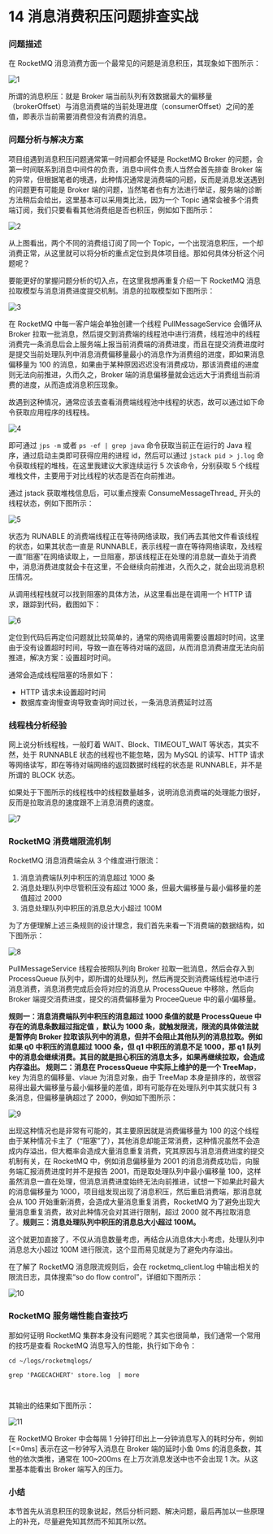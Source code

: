 # 14 消息消费积压问题排查实战

### 问题描述

在 RocketMQ 消息消费方面一个最常见的问题是消息积压，其现象如下图所示：

![1](assets/20200823230858465.png)

所谓的消息积压：就是 Broker 端当前队列有效数据最大的偏移量（brokerOffset）与消息消费端的当前处理进度（consumerOffset）之间的差值，即表示当前需要消费但没有消费的消息。

### 问题分析与解决方案

项目组遇到消息积压问题通常第一时间都会怀疑是 RocketMQ Broker 的问题，会第一时间联系到消息中间件的负责，消息中间件负责人当然会首先排查 Broker 端的异常，但根据笔者的境遇，此种情况通常是消费端的问题，反而是消息发送遇到的问题更有可能是 Broker 端的问题，当然笔者也有方法进行举证，服务端的诊断方法稍后会给出，这里基本可以采用类比法，因为一个 Topic 通常会被多个消费端订阅，我们只要看看其他消费组是否也积压，例如如下图所示：

![2](assets/20200823230907422.png)

从上图看出，两个不同的消费组订阅了同一个 Topic，一个出现消息积压，一个却消费正常，从这里就可以将分析的重点定位到具体项目组。那如何具体分析这个问题呢？

要能更好的掌握问题分析的切入点，在这里我想再重复介绍一下 RocketMQ 消息拉取模型与消息消费进度提交机制。消息的拉取模型如下图所示：

![3](assets/20200823230917368.png)

在 RocketMQ 中每一客户端会单独创建一个线程 PullMessageService 会循环从 Broker 拉取一批消息，然后提交到消费端的线程池中进行消费，线程池中的线程消费完一条消息后会上服务端上报当前消费端的消费进度，而且在提交消费进度时是提交当前处理队列中消息消费偏移量最小的消息作为消费组的进度，即如果消息偏移量为 100 的消息，如果由于某种原因迟迟没有消费成功，那该消费组的进度则无法向前推进，久而久之，Broker 端的消息偏移量就会远远大于消费组当前消费的进度，从而造成消息积压现象。

故遇到这种情况，通常应该去查看消费端线程池中线程的状态，故可以通过如下命令获取应用程序的线程栈。

![4](assets/20200823230926360.png)

即可通过 `jps -m` 或者 `ps -ef | grep java` 命令获取当前正在运行的 Java 程序，通过启动主类即可获得应用的进程 id，然后可以通过 `jstack pid > j.log` 命令获取线程的堆栈，在这里我建议大家连续运行 5 次该命令，分别获取 5 个线程堆栈文件，主要用于对比线程的状态是否在向前推进。

通过 jstack 获取堆栈信息后，可以重点搜索 ConsumeMessageThread\_ 开头的线程状态，例如下图所示：

![5](assets/2020082323094335.png)

状态为 RUNABLE 的消费端线程正在等待网络读取，我们再去其他文件看该线程的状态，如果其状态一直是 RUNNABLE，表示线程一直在等待网络读取，及线程一直“阻塞”在网络读取上，一旦阻塞，那该线程正在处理的消息就一直处于消费中，消息消费进度就会卡在这里，不会继续向前推进，久而久之，就会出现消息积压情况。

从调用线程栈就可以找到阻塞的具体方法，从这里看出是在调用一个 HTTP 请求，跟踪到代码，截图如下：

![6](assets/20200823230951248.png)

定位到代码后再定位问题就比较简单的，通常的网络调用需要设置超时时间，这里由于没有设置超时时间，导致一直在等待对端的返回，从而消息消费进度无法向前推进，解决方案：设置超时时间。

通常会造成线程阻塞的场景如下：

- HTTP 请求未设置超时时间
- 数据库查询慢查询导致查询时间过长，一条消息消费延时过高

### 线程栈分析经验

网上说分析线程栈，一般盯着 WAIT、Block、TIMEOUT_WAIT 等状态，其实不然，处于 RUNNABLE 状态的线程也不能忽略，因为 MySQL 的读写、HTTP 请求等网络读写，即在等待对端网络的返回数据时线程的状态是 RUNNABLE，并不是所谓的 BLOCK 状态。

如果处于下图所示的线程栈中的线程数量越多，说明消息消费端的处理能力很好，反而是拉取消息的速度跟不上消息消费的速度。

![7](assets/20200823230959857.png)

### RocketMQ 消费端限流机制

RocketMQ 消息消费端会从 3 个维度进行限流：

1. 消息消费端队列中积压的消息超过 1000 条
1. 消息处理队列中尽管积压没有超过 1000 条，但最大偏移量与最小偏移量的差值超过 2000
1. 消息处理队列中积压的消息总大小超过 100M

为了方便理解上述三条规则的设计理念，我们首先来看一下消费端的数据结构，如下图所示：

![8](assets/20200823231007700.png)

PullMessageService 线程会按照队列向 Broker 拉取一批消息，然后会存入到 ProcessQueue 队列中，即所谓的处理队列，然后再提交到消费端线程池中进行消息消费，消息消费完成后会将对应的消息从 ProcessQueue 中移除，然后向 Broker 端提交消费进度，提交的消费偏移量为 ProceeQueue 中的最小偏移量。

**规则一：消息消费端队列中积压的消息超过 1000 条值的就是 ProcessQueue 中存在的消息条数超过指定值 **，默认为 1000 条，就触发限流，限流的具体做法就是暂停向 Broker 拉取该队列中的消息，但并不会阻止其他队列的消息拉取。例如如果 q0 中积压的消息超过 1000 条，但 q1 中积压的消息不足 1000，那 q1 队列中的消息会继续消费。其目的就是担心积压的消息太多，如果再继续拉取，会造成内存溢出。** 规则二：消息在 ProcessQueue 中实际上维护的是一个 TreeMap**，key 为消息的偏移量、vlaue 为消息对象，由于 TreeMap 本身是排序的，故很容易得出最大偏移量与最小偏移量的差值，即有可能存在处理队列中其实就只有 3 条消息，但偏移量确超过了 2000，例如如下图所示：

![9](assets/20200823231015957.png)

出现这种情况也是非常有可能的，其主要原因就是消费偏移量为 100 的这个线程由于某种情况卡主了（“阻塞”了），其他消息却能正常消费，这种情况虽然不会造成内存溢出，但大概率会造成大量消息重复消费，究其原因与消息消费进度的提交机制有关，在 RocketMQ 中，例如消息偏移量为 2001 的消息消费成功后，向服务端汇报消费进度时并不是报告 2001，而是取处理队列中最小偏移量 100，这样虽然消息一直在处理，但消息消费进度始终无法向前推进，试想一下如果此时最大的消息偏移量为 1000，项目组发现出现了消息积压，然后重启消费端，那消息就会从 100 开始重新消费，会造成大量消息重复消费，RocketMQ 为了避免出现大量消息重复消费，故对此种情况会对其进行限制，超过 2000 就不再拉取消息了。**规则三：消息处理队列中积压的消息总大小超过 100M。**

这个就更加直接了，不仅从消息数量考虑，再结合从消息体大小考虑，处理队列中消息总大小超过 100M 进行限流，这个显而易见就是为了避免内存溢出。

在了解了 RocketMQ 消息限流规则后，会在 rocketmq_client.log 中输出相关的限流日志，具体搜索“so do flow control”，详细如下图所示：

![10](assets/20200823231023286.png)

### RocketMQ 服务端性能自查技巧

那如何证明 RocketMQ 集群本身没有问题呢？其实也很简单，我们通常一个常用的技巧是查看 RocketMQ 消息写入的性能，执行如下命令：

```
cd ~/logs/rocketmqlogs/

grep 'PAGECACHERT' store.log  | more



```

其输出的结果如下图所示：

![11](assets/20200823231034976.png)

在 RocketMQ Broker 中会每隔 1 分钟打印出上一分钟消息写入的耗时分布，例如 \[\<=0ms\] 表示在这一秒钟写入消息在 Broker 端的延时小鱼 0ms 的消息条数，其他的依次类推，通常在 100~200ms 在上万次消息发送中也不会出现 1 次。从这里基本能看出 Broker 端写入的压力。

### 小结

本节首先从消息积压的现象说起，然后分析问题、解决问题，最后再加以一些原理上的补充，尽量避免知其然而不知其所以然。
